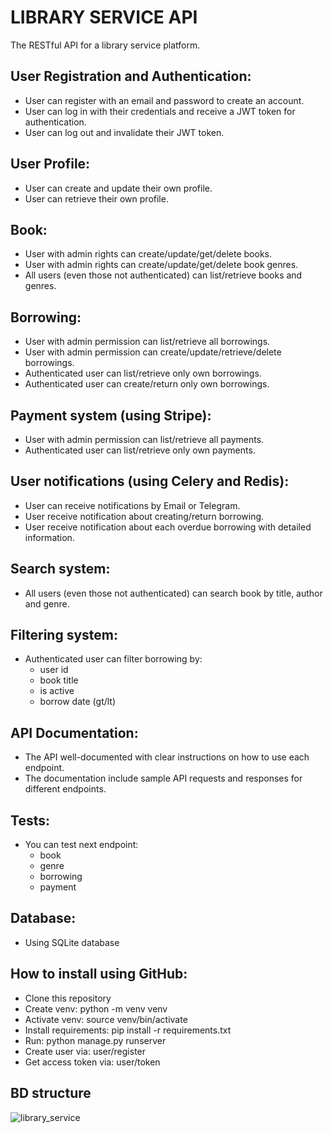 # LIBRARY SERVICE API

The RESTful API for a library service platform. 


## User Registration and Authentication:
- User can register with an email and password to create an account.
- User can log in with their credentials and receive a JWT token for authentication.
- User can log out and invalidate their JWT token.

## User Profile:
- User can create and update their own profile.
- User can retrieve their own profile.

## Book:
- User with admin rights can create/update/get/delete books.
- User with admin rights can create/update/get/delete book genres.
- All users (even those not authenticated) can list/retrieve books and genres.

## Borrowing:
- User with admin permission can list/retrieve all borrowings.
- User with admin permission can create/update/retrieve/delete borrowings.
- Authenticated user can list/retrieve only own borrowings.
- Authenticated user can create/return only own borrowings.

## Payment system (using Stripe):
- User with admin permission can list/retrieve all payments.
- Authenticated user can list/retrieve only own payments.

## User notifications (using Celery and Redis):
- User can receive notifications by Email or Telegram.
- User receive notification about creating/return borrowing.
- User receive notification about each overdue borrowing with detailed information.

## Search system:
- All users (even those not authenticated) can search book by title, author and genre.

## Filtering system:
- Authenticated user can filter borrowing by:
  - user id
  - book title
  - is active
  - borrow date (gt/lt)

## API Documentation:
- The API well-documented with clear instructions on how to use each endpoint.
- The documentation include sample API requests and responses for different endpoints.

## Tests:
- You can test next endpoint:
  - book
  - genre
  - borrowing
  - payment

## Database:
- Using SQLite database

## How to install using GitHub:
- Clone this repository
- Create venv: python -m venv venv
- Activate venv: source venv/bin/activate
- Install requirements: pip install -r requirements.txt
- Run: python manage.py runserver
- Create user via: user/register
- Get access token via: user/token

## BD structure

![library_service](https://github.com/HalynaPetrova/library-service-api/assets/92261713/eeebf549-24b4-48ca-8ee4-dddc52fce750)
